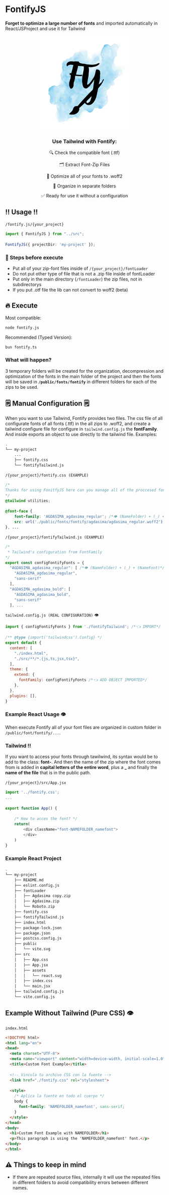 # FontifyJS
**Forget to optimize a large number of fonts** and imported automatically in React/JSProject and use it for Tailwind


<p align="center">
  <img src="./.github/media/img/FY.png" alt="Descripción de la imagen" width="300"/>
</p>

<div align="center">
    <h3>Use Tailwind with Fontify:</h3>
    <p>🔍 Check the compatible font (.ttf)</p>
    <p>🗂️ Extract Font-Zip Files</p>
    <p>🔄 Optimize all of your fonts to .woff2</p>
    <p>📂 Organize in separate folders</p>
    <p>✅ Ready for use it without a configuration</p>
</div>

## ‼️ Usage ‼️
`/fontify.js/{your_project}`
```typescript
import { FontifyJS } from "../src";

FontifyJS({ projectDir: 'my-project' });
```

### 🧯 Steps before execute
- Put all of your zip-font files inside of `/{your_project}/fontLoader`
- Do not put other type of file that is not a .zip file inside of fontLoader
- Put only in the main directory (`/fontLoader`) the zip files, not in subdirectorys
- If you put .otf file the lib can not convert to woff2 (beta)

## 🔥 Execute

Most compatible:
```bash
node fontify.js
```

Recommended (Typed Version):
```bash
bun fontify.ts
```
### What will happen?
3 temporary folders will be created for the organization, decompression and optimization of the fonts in the main folder of the project and then the fonts will be saved in **`/public/fonts/fontify`** in different folders for each of the zips to be used.

## 🗒️ Manual Configuration 🗒️
When you want to use Tailwind, Fontify provides two files. The css file of all configurate fonts of all fonts (.ttf) in the all zips to .woff2, and create a tailwind configure file for configure in `tailwind.config.js` the **fontFamily**. And inside exports an object to use directly to the tailwind file. Examples:

```bash
.
└── my-project
    ...
    ├── fontify.css
    └── fontifyTailwind.js
```

`/{your_project}/fontify.css (EXAMPLE)`
```css
/*
Thanks for using FonitfyJS here can you manage all of the proccesed fonts for your project, enjoy!
*/
@tailwind utilities;

@font-face {
    font-family: 'AGDASIMA_agdasima_regular'; /*👁️ (NameFolder) + (_) + (NameFont)*/
    src: url('./public/fonts/fontify/agdasima/agdasima_regular.woff2') format('woff2');
}, ...
```

`/{your_project}/fontifyTailwind.js (EXAMPLE)`
```javascript
/* 
 * Tailwind's configuration from FontFamily
*/
export const configFontifyFonts = {
  "AGDASIMA_agdasima_regular": [ /*👁️ (NameFolder) + (_) + (NameFont)*/
    "AGDASIMA_agdasima_regular", 
    "sans-serif"
  ],
  "AGDASIMA_agdasima_bold": [
    "AGDASIMA_agdasima_bold",
    "sans-serif"
  ], ...
```

`tailwind.config.js (REAL CONFIGURATION)` 👁️
```javascript
import { configFontifyFonts } from './fontifyTailwind'; /*👈 IMPORT*/

/** @type {import('tailwindcss').Config} */
export default {
  content: [
    "./index.html",
    "./src/**/*.{js,ts,jsx,tsx}",
  ],
  theme: {
    extend: {
      fontFamily: configFontifyFonts /*👈 ADD OBJECT IMPORTED*/
    },
  },
  plugins: [],
}
```

### Example React Usage 👁️

When execute Fontify all of your font files are organized
in custom folder in `/public/font/fontify/...`.

### Tailwind ‼️

If you want to access your fonts through tawilwind, its syntax would be to add to the class: **font-**. And then the name of the zip where the font comes from is added in **capital letters of the entire word**, plus a **_** and finally the **name of the file** that is in the public path.

`/{your_project}/src/App.jsx`
```javascript
import '../fontify.css';
...

export function App() {

    /* How to acces the font? */
    return(
        <div className="font-NAMEFOLDER_namefont">
        </div>
    )
}

```

### Example React Project
```bash
.
└── my-project
    ├── README.md
    ├── eslint.config.js
    ├── fontLoader
    │   ├── Agdasima copy.zip
    │   ├── Agdasima.zip
    │   └── Roboto.zip
    ├── fontify.css
    ├── fontifyTailwind.js
    ├── index.html
    ├── package-lock.json
    ├── package.json
    ├── postcss.config.js
    ├── public
    │   └── vite.svg
    ├── src
    │   ├── App.css
    │   ├── App.jsx
    │   ├── assets
    │   │   └── react.svg
    │   ├── index.css
    │   └── main.jsx
    ├── tailwind.config.js
    └── vite.config.js
```


## Example Without Tailwind (Pure CSS) 👁️

`index.html`
```html
<!DOCTYPE html>
<html lang="en">
<head>
  <meta charset="UTF-8">
  <meta name="viewport" content="width=device-width, initial-scale=1.0">
  <title>Custom Font Example</title>
  
  <!-- Vincula tu archivo CSS con la fuente -->
  <link href="./fontify.css" rel="stylesheet">

  <style>
    /* Aplica la fuente en todo el cuerpo */
    body {
      font-family: 'NAMEFOLDER_namefont', sans-serif;
    }
  </style>
</head>
<body>
  <h1>Custom Font Example with NAMEFOLDER</h1>
  <p>This paragraph is using the 'NAMEFOLDER_namefont' font.</p>
</body>
</html>

```

## ⚠️ Things to keep in mind
- If there are repeated source files, internally it will  use the repeated files in different folders to avoid compatibility errors between different names.
